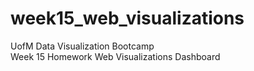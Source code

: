 # week15_web_visualizations
UofM Data Visualization Bootcamp <br/>
Week 15 Homework Web Visualizations Dashboard
